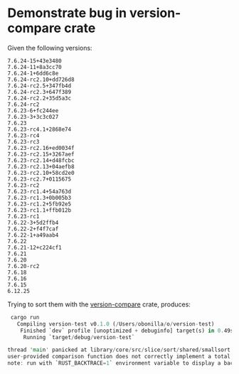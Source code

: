 # Demonstrate bug in version-compare crate

Given the following versions:

```
7.6.24-15+43e3480
7.6.24-11+8a3cc70
7.6.24-1+6dd6c8e
7.6.24-rc2.10+dd726d8
7.6.24-rc2.5+347fb4d
7.6.24-rc2.3+647f389
7.6.24-rc2.2+35d5a3c
7.6.24-rc2
7.6.23-6+fc244ee
7.6.23-3+3c3c027
7.6.23
7.6.23-rc4.1+2868e74
7.6.23-rc4
7.6.23-rc3
7.6.23-rc2.16+ed0034f
7.6.23-rc2.15+3267aef
7.6.23-rc2.14+d48fcbc
7.6.23-rc2.13+04aefb8
7.6.23-rc2.10+58cd2e0
7.6.23-rc2.7+0115675
7.6.23-rc2
7.6.23-rc1.4+54a763d
7.6.23-rc1.3+0b005b3
7.6.23-rc1.2+5fb92e5
7.6.23-rc1.1+ffb012b
7.6.23-rc1
7.6.22-3+5d2ffb4
7.6.22-2+f4f7caf
7.6.22-1+a49aab4
7.6.22
7.6.21-12+c224cf1
7.6.21
7.6.20
7.6.20-rc2
7.6.18
7.6.16
7.6.15
6.12.25
```

Trying to sort them with the [version-compare](https://crates.io/crates/version-compare) crate, produces:

```rust
 cargo run
   Compiling version-test v0.1.0 (/Users/obonilla/o/version-test)
    Finished `dev` profile [unoptimized + debuginfo] target(s) in 0.49s
     Running `target/debug/version-test`

thread 'main' panicked at library/core/src/slice/sort/shared/smallsort.rs:865:5:
user-provided comparison function does not correctly implement a total order
note: run with `RUST_BACKTRACE=1` environment variable to display a backtrace
```

